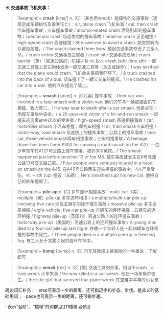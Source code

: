 ☀ <span class="category">**交通事故 飞机失事：**</span>
>[!example]+ <span class="vocabulary">**crash**</span> [kræʃ] 
> <span class="definition">n. [C]（美也用wreck）碰撞性的交通事故（通常造成车辆损伤及乘客伤亡）：</span>air, plane crash 飞机失事 / car, train crash 汽车撞车事故；火车撞车事故 / alcohol-related crash 酒驾引起的撞车事故 / spectacular crash 场面惨烈的撞车事故 / head-on crash 正面碰撞 / high-speed crash 高速碰撞 / She swerved to avoid a crash. 她突然转向以避免相撞。/ The crash claimed three lives. 那起交通事故夺去了三条人命。/ crash victim 交通事故受害者 / crash site 交通事故现场 / crash barrier（英）（高速公路的）防撞护栏 <span class="definition">vt.＆vi. crash (sth) (into sth) 一部交通工具撞上其它物体或另一部交通工具等（且造成破坏）：</span>I was terrified that the plane would crash. 飞机会失事把我吓坏了。/ A truck crashed into the back of a bus. 货车撞上了一辆公交车的尾部。/ He crashed his car into a wall. 他的汽车撞到了墙上。
           
>[!example]+ <span class="vocabulary">**smash**</span> [smæʃ]
> <span class="definition">n. [C] [英] 撞车事故：</span>Their car was involved in a fatal smash with a stolen van. 他们的车与一辆被盗面包车相撞，致人死亡。/ He was near to death after a car smash. 他差点在一场撞车事故中丧命。/ a 20-year~old victim of a hit-and-run smash 一起撞车逃逸事故中20岁的受害者 / high-speed smash 高速相撞事故 / car, motorbike smash 小汽车相撞；摩托车相撞 / rail, train smash火车相撞 / motor-way, road smash 高速路上的撞车事故；公路上的撞车事故 / two-car, three-vehicle smash两车相撞事故；三车相撞事故 / A teenage driver has been fined £300 for causing a road smash on the Al27. —位少年驾车在A127号公路上撞车肇事，被罚300英镑。/ The smash happened just before junction 13 of the M6. 撞车事故就发生在6号高速公路13号交叉路口前。/ Four people were seriously injured in a head-on smash on the A45. 在A45号公路两车迎头相撞的事故中，4人严重受伤。<span class="definition">vt. ~ sth (up) 撞毁（车辆）：</span>He's smashed (up) his new car. 他把自己的新车撞毁了。
                      
>[!example]+ <span class="vocabulary">**pile-up**</span>
> <span class="definition">n. [C] 多车连环相撞事故：</span>multi-car（美）, multiple（英）pile-up 多车选环相撞 / a multiple/multi-car pile-up involving five cars 涉及五辆车的连环撞车事故 / massive pile-up 多车追尾相撞 / eight-vehicle, five-car pile-up 八辆车的连环相撞；五辆车的连环相撞 / highway pile-up（英国的）高速公路上的连环撞车事故 / motorway pile-up（美国的）高速公路上的连环撞车事故 / A young man died in a four-car pile-up last night. 昨晚一个年轻人在一起四辆车连环相撞的事故中死亡。/ Three people died in a multiple pile-up in freezing fog. 有三人死于冻雾引起的连环车祸中。
           
>[!example]+ <span class="vocabulary">**bump**</span> [bʌmp]
 <span class="definition">n. [C] 汽车轻微撞上某事物的一种事故：</span>了解即可
 
>[!example]+ <span class="vocabulary">**wreck**</span> [rek]
> <span class="definition">n. [C] [美] 交通工具的失事，相当于crash：</span>a train wreck 火车失事 / He was killed in a car wreck. 他在一场车祸中丧生。/ the little girl that survived that plane wreck 在空难中幸存的小女孩

周边词汇补充：
· step可表示一步的距离，还可指迈步和步态、步伐。是此义的基础用词；
· pace也可表示一步的距离，还可指步速。

· 表示“台阶”、“楼梯”的词群见[[11楼梯 台阶]]

